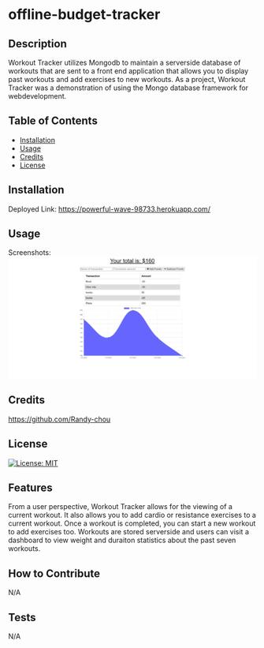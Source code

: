 # offline-budget-tracker
## Description
Workout Tracker utilizes Mongodb to maintain a serverside database of workouts that are sent to a front end application that allows you to display past workouts and add exercises to new workouts. As a project, Workout Tracker was a demonstration of using the Mongo database framework for webdevelopment.
## Table of Contents
- [Installation](#installation)
- [Usage](#usage)
- [Credits](#credits)
- [License](#license)
## Installation
Deployed Link: https://powerful-wave-98733.herokuapp.com/
## Usage
Screenshots:
![alt text](assets/home.png)
## Credits
https://github.com/Randy-chou
## License
[![License: MIT](https://img.shields.io/badge/License-MIT-yellow.svg)](https://opensource.org/licenses/MIT)
## Features
From a user perspective, Workout Tracker allows for the viewing of a current workout. It also allows you to add cardio or resistance exercises to a current workout. Once a workout is completed, you can start a new workout to add exercises too. Workouts are stored serverside and users can visit a dashboard to view weight and duraiton statistics about the past seven workouts.
## How to Contribute
N/A
## Tests
N/A